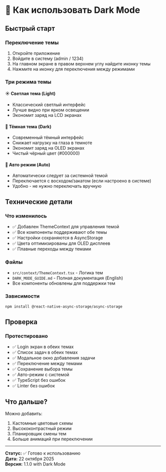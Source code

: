 # 🌙 Как использовать Dark Mode

## Быстрый старт

### Переключение темы
1. Откройте приложение
2. Войдите в систему (admin / 1234)
3. На главном экране в правом верхнем углу найдите иконку темы
4. Нажмите на иконку для переключения между режимами

### Три режима темы

#### ☀️ Светлая тема (Light)
- Классический светлый интерфейс
- Лучше видно при ярком освещении
- Экономит заряд на LCD экранах

#### 🌙 Тёмная тема (Dark)
- Современный тёмный интерфейс
- Снижает нагрузку на глаза в темноте
- Экономит заряд на OLED экранах
- Чистый чёрный цвет (#000000)

#### 📱 Авто режим (Auto)
- Автоматически следует за системной темой
- Переключается с восходом/закатом (если настроено в системе)
- Удобно - не нужно переключать вручную

## Технические детали

### Что изменилось
- ✅ Добавлен ThemeContext для управления темой
- ✅ Все компоненты поддерживают обе темы
- ✅ Настройки сохраняются в AsyncStorage
- ✅ Цвета оптимизированы для OLED дисплеев
- ✅ Плавные переходы между темами

### Файлы
- `src/context/ThemeContext.tsx` - Логика тем
- `DARK_MODE_GUIDE.md` - Полная документация (English)
- Все компоненты обновлены для поддержки тем

### Зависимости
```bash
npm install @react-native-async-storage/async-storage
```

## Проверка

### Протестировано
- ✅ Login экран в обеих темах
- ✅ Список задач в обеих темах
- ✅ Модальное окно добавления задачи
- ✅ Переключение между темами
- ✅ Сохранение выбора темы
- ✅ Авто-режим с системой
- ✅ TypeScript без ошибок
- ✅ Linter без ошибок

## Что дальше?

Можно добавить:
1. Кастомные цветовые схемы
2. Высококонтрастный режим
3. Планировщик смены тем
4. Больше анимаций при переключении

---

**Статус:** ✅ Готово к использованию  
**Дата:** 22 октября 2025  
**Версия:** 1.1.0 with Dark Mode


